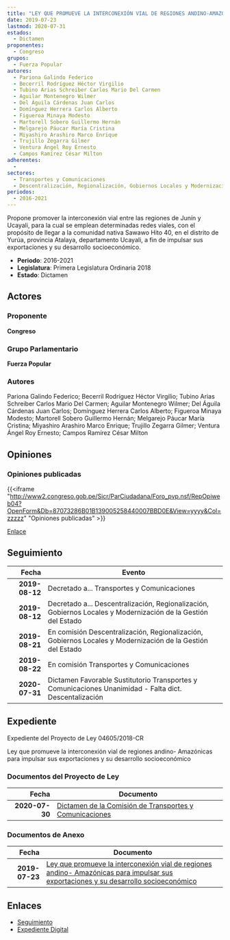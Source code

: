 ```yaml
---
title: "LEY QUE PROMUEVE LA INTERCONEXIÓN VIAL DE REGIONES ANDINO-AMAZÓNICAS PARA IMPULSAR SUS EXPORTACIONES Y SU DESARROLLO SOCIOECONÓMICO"
date: 2019-07-23
lastmod: 2020-07-31
estados: 
  - Dictamen
proponentes: 
  - Congreso
grupos: 
  - Fuerza Popular
autores: 
  - Pariona Galindo Federico
  - Becerril Rodríguez Héctor Virgilio
  - Tubino Arias Schreiber Carlos Mario Del Carmen
  - Aguilar Montenegro Wilmer
  - Del Águila Cárdenas Juan Carlos
  - Domínguez Herrera Carlos Alberto
  - Figueroa Minaya Modesto
  - Martorell Sobero Guillermo Hernán
  - Melgarejo Páucar María Cristina
  - Miyashiro Arashiro Marco Enrique
  - Trujillo Zegarra Gilmer
  - Ventura Ángel Roy Ernesto
  - Campos Ramírez César Milton
adherentes: 
  - 
sectores: 
  - Transportes y Comunicaciones
  - Descentralización, Regionalización, Gobiernos Locales y Modernización de la Gestión del Estado
periodos: 
  - 2016-2021
---
```


Propone promover la interconexión vial entre las regiones de Junín y Ucayali, para la cual se emplean determinadas redes viales, con el propósito de llegar a la comunidad nativa Sawawo Hito 40, en el distrito de Yurúa, provincia Atalaya, departamento Ucayali, a fin de impulsar sus exportaciones y su desarrollo socioeconómico.

- **Periodo**: 2016-2021
- **Legislatura**: Primera Legislatura Ordinaria 2018
- **Estado**: Dictamen

## Actores

### Proponente

**Congreso**

### Grupo Parlamentario

**Fuerza Popular**

### Autores

Pariona Galindo Federico; Becerril Rodríguez Héctor Virgilio; Tubino Arias Schreiber Carlos Mario Del Carmen; Aguilar Montenegro Wilmer; Del Águila Cárdenas Juan Carlos; Domínguez Herrera Carlos Alberto; Figueroa Minaya Modesto; Martorell Sobero Guillermo Hernán; Melgarejo Páucar María Cristina; Miyashiro Arashiro Marco Enrique; Trujillo Zegarra Gilmer; Ventura Ángel Roy Ernesto; Campos Ramírez César Milton


## Opiniones

### Opiniones publicadas

{{<iframe "http://www2.congreso.gob.pe/Sicr/ParCiudadana/Foro_pvp.nsf/RepOpiweb04?OpenForm&Db=87073286B01B139005258440007BBD0E&View=yyyy&Col=zzzzz" "Opiniones publicadas" >}}

[Enlace](http://www2.congreso.gob.pe/Sicr/ParCiudadana/Foro_pvp.nsf/RepOpiweb04?OpenForm&Db=87073286B01B139005258440007BBD0E&View=yyyy&Col=zzzzz)

## Seguimiento

| Fecha | Evento |
|------:|--------|
| **2019-08-12** | Decretado a... Transportes y Comunicaciones|
| **2019-08-12** | Decretado a... Descentralización, Regionalización, Gobiernos Locales y Modernización de la Gestión del Estado|
| **2019-08-21** | En comisión Descentralización, Regionalización, Gobiernos Locales y Modernización de la Gestión del Estado|
| **2019-08-22** | En comisión Transportes y Comunicaciones|
| **2020-07-31** | Dictamen Favorable Sustitutorio Transportes y Comunicaciones Unanimidad - Falta dict. Descentalización|


## Expediente

Expediente del Proyecto de Ley 04605/2018-CR

Ley que promueve la interconexión vial de regiones andino- Amazónicas para impulsar sus exportaciones y su desarrollo socioeconómico


### Documentos del Proyecto de Ley

| Fecha | Documento |
|------:|--------|
| **2020-07-30** | [Dictamen de la Comisión de Transportes y Comunicaciones](http://www.leyes.congreso.gob.pe/Documentos/2016_2021/Dictamenes/Proyectos_de_Ley/04605DC23MAY20200730.pdf) |

### Documentos de Anexo

| Fecha | Documento |
|------:|--------|
| **2019-07-23** | [Ley que promueve la interconexión vial de regiones andino- Amazónicas para impulsar sus exportaciones y su desarrollo socioeconómico](http://www.leyes.congreso.gob.pe/Documentos/2016_2021/Proyectos_de_Ley_y_de_Resoluciones_Legislativas/PL0460520190723.pdf) |

## Enlaces 

- [Seguimiento](http://www2.congreso.gob.pehttp://www2.congreso.gob.pe/Sicr/TraDocEstProc/CLProLey2016.nsf/f7fff46988ca05b1052578e100829cc7/691ef3b2b13aa6fc052584400080e03f?OpenDocument)
- [Expediente Digital](http://www2.congreso.gob.pehttp://www2.congreso.gob.pe/Sicr/TraDocEstProc/CLProLey2016.nsf/f7fff46988ca05b1052578e100829cc7/691ef3b2b13aa6fc052584400080e03f?OpenDocument&Click=05257FB7005EB655.eb71d0cf91d8294e05256cdf006b5706/$Body/0.1C6C)
